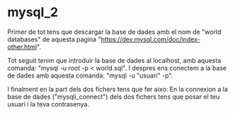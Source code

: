 # mysql_2

Primer de tot tens que descargar la base de dades amb el nom de "world databases" de aquesta pagina "https://dev.mysql.com/doc/index-other.html".

Tot seguit tenim que introduir la base de dades al localhost, amb aquesta comanda: "mysql -u root -p < world.sql".
I despres ens conectem a la base de dades amb aquesta comanda: "mysql -u "usuari" -p".


I finalment en la part dels dos fichers tens que fer aixo:
En la connexion a la base de dades ("mysqli_connect") dels dos fichers tens que posar el teu usuari i la teva contrasenya.
